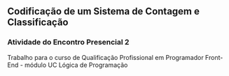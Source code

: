 ## Codificação de um Sistema de Contagem e Classificação
### Atividade do Encontro Presencial 2
 Trabalho para o curso de Qualificação Profissional em Programador Front-End - módulo UC Lógica de Programação
